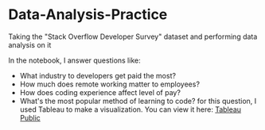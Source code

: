 # Data-Analysis-Practice
Taking the "Stack Overflow Developer Survey" dataset and performing data analysis on it

In the notebook, I answer questions like:
- What industry to developers get paid the most?
- How much does remote working matter to employees?
- How does coding experience affect level of pay?
- What's the most popular method of learning to code?
for this question, I used Tableau to make a visualization. You can view it here:
[Tableau Public](https://public.tableau.com/views/StackOverflowAvgCompbasedonCodeExp/Dashboard1?:language=en-US&publish=yes&:display_count=n&:origin=viz_share_link)
